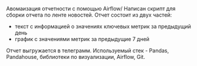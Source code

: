 Авомаизация отчетности с помощью Airflow/
Написан скрипт для сборки отчета по ленте новостей. Отчет состоит из двух частей:
- текст с информацией о значениях ключевых метрик за предыдущий день
- график с значениями метрик за предыдущие 7 дней

Отчет выгружается в телеграмм.
Используемый стек - Pandas, Pandahouse, библиотеки по визуализации, Airflow, Git.

